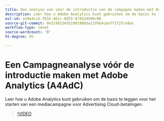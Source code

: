```yaml
---
title: Een analyse van vóór de introductie van de campagne maken met Adobe Analytics
description: Leer hoe u Adobe Analytics kunt gebruiken om de basis te leggen voor het starten van een mediacampagne voor Advertising Cloud-betalingen.
exl-id: a19e4ccb-7b32-461c-8d55-874524509c06
source-git-commit: 0e31992243519919883a1376b4cbaff1f2fce8ac
workflow-type: tm+mt
source-wordcount: '0'
ht-degree: 0%

---
```


# Een Campagneanalyse vóór de introductie maken met Adobe Analytics (A4AdC)

Leer hoe u Adobe Analytics kunt gebruiken om de basis te leggen voor het starten van een mediacampagne voor Advertising Cloud-betalingen.

>[!VIDEO](https://video.tv.adobe.com/v/33501)
